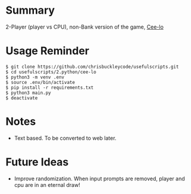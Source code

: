 # Summary

2-Player (player vs CPU), non-Bank version of the game, [Cee-lo](https://en.wikipedia.org/wiki/Cee-lo)

# Usage Reminder

```shell
$ git clone https://github.com/chrisbuckleycode/usefulscripts.git
$ cd usefulscripts/2.python/cee-lo
$ python3 -m venv .env
$ source .env/bin/activate
$ pip install -r requirements.txt
$ python3 main.py
$ deactivate
```

# Notes
- Text based. To be converted to web later.

# Future Ideas
- Improve randomization. When input prompts are removed, player and cpu are in an eternal draw!
